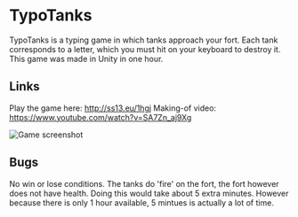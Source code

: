 # TypoTanks
TypoTanks is a typing game in which tanks approach your fort. Each tank corresponds to a letter, which you must hit on your keyboard to destroy it. This game was made in Unity in one hour.

## Links

Play the game here: http://ss13.eu/1hgj
Making-of video: https://www.youtube.com/watch?v=SA7Zn_aj9Xg

![Game screenshot](http://ss13.eu/dump/laptop/2015-05-10/2015-05-10_15-24-58.png)

## Bugs

No win or lose conditions. The tanks do 'fire' on the fort, the fort however does not have health. Doing this would take about 5 extra minutes. However because there is only 1 hour available, 5 mintues is actually a lot of time. 

